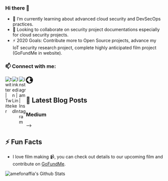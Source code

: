 ### Hi there 👋  

- 🌱 I’m currently learning about advanced cloud security and DevSecOps practices.
- 👯 Looking to collaborate on security project documentations especially for cloud security projects.
- ⚡ 2020 Goals: Contribute more to Open Source projects, advance my IoT security research project, complete highly anticipated film project (GoFundMe in website).

### 📫 Connect with me:

[<img align="left" alt="twitter | Twitter" width="22px" src="https://cdn.jsdelivr.net/npm/simple-icons@v3/icons/twitter.svg" />][twitter]
[<img align="left" alt="linkedin | LinkedIn" width="22px" src="https://cdn.jsdelivr.net/npm/simple-icons@v3/icons/linkedin.svg" />][linkedin]
[<img align="left" alt="instagram | Instagram" width="22px" src="https://cdn.jsdelivr.net/npm/simple-icons@v3/icons/instagram.svg" />][instagram]
[<img align="left" alt="project" width="22px" src="https://raw.githubusercontent.com/iconic/open-iconic/master/svg/globe.svg" />][project]
<br />
<br />

[project]: https://www.gofundme.com/f/the-hail-mary-feature-film
[linkedin]: https://www.linkedin.com/in/abasi-amefon-affia/
[twitter]: https://twitter.com/amy_qb
[instagram]: https://www.instagram.com/amy_qb

## 📕 Latest Blog Posts
### Medium

<!-- <!-- Medium::START -->
<!-- <!-- Medium::END -->

<!--
### Youtube

<!-- <!-- YOUTUBE::START -->
<!-- <!-- YOUTUBE::END -->
-->

## ⚡ Fun Facts
- I love film making 📹, you can check out details to our upcoming film and contribute on [GoFundMe](https://www.gofundme.com/f/the-hail-mary-feature-film).

<img align="left" alt="amefonaffia's Github Stats" src="https://github-readme-stats.vercel.app/api?username=amefonaffia&show_icons=true&hide_border=true" />

<!--
**amefonaffia/amefonaffia** is a ✨ _special_ ✨ repository because its `README.md` (this file) appears on your GitHub profile.

Here are some ideas to get you started:

- 🔭 I’m currently working on ...
- 🌱 I’m currently learning ...
- 👯 I’m looking to collaborate on ...
- 🤔 I’m looking for help with ...
- 💬 Ask me about ...
- 📫 How to reach me: ...
- 😄 Pronouns: ...

-->
